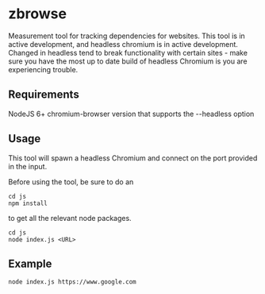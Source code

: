 zbrowse
================

Measurement tool for tracking dependencies for websites. This tool is in active 
development, and headless chromium is in active development. Changed in headless
tend to break functionality with certain sites - make sure you have the most up to
date build of headless Chromium is you are experiencing trouble.

## Requirements
NodeJS 6+
chromium-browser version that supports the --headless option

## Usage
This tool will spawn a headless Chromium and connect on the port provided in 
the input.

Before using the tool, be sure to do an

```
cd js
npm install
```

to get all the relevant node packages.

```
cd js
node index.js <URL>
```

## Example
```
node index.js https://www.google.com
```
